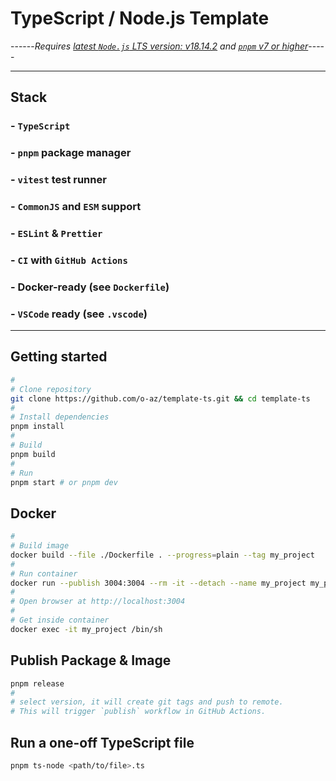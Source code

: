 # TypeScript / Node.js Template

------*Requires [latest `Node.js` LTS version: v18.14.2](https://nodejs.org/en/blog/release/v18.14.2/) and [`pnpm` v7 or higher](https://pnpm.io/installation)*-----

___

## **Stack**

### - `TypeScript`

### - `pnpm` package manager

### - `vitest` test runner

### - `CommonJS` and `ESM` support

### - `ESLint` & `Prettier`

### - `CI` with `GitHub Actions`

### - Docker-ready (see `Dockerfile`)

### - `VSCode` ready (see `.vscode`)

___

## Getting started

```bash
#
# Clone repository
git clone https://github.com/o-az/template-ts.git && cd template-ts
#
# Install dependencies
pnpm install
#
# Build
pnpm build
#
# Run
pnpm start # or pnpm dev
```

## Docker

```bash
#
# Build image
docker build --file ./Dockerfile . --progress=plain --tag my_project
#
# Run container
docker run --publish 3004:3004 --rm -it --detach --name my_project my_project
#
# Open browser at http://localhost:3004
#
# Get inside container
docker exec -it my_project /bin/sh
```

## Publish Package & Image

```bash
pnpm release
#
# select version, it will create git tags and push to remote.
# This will trigger `publish` workflow in GitHub Actions.
```

## Run a one-off TypeScript file

```bash
pnpm ts-node <path/to/file>.ts
```
